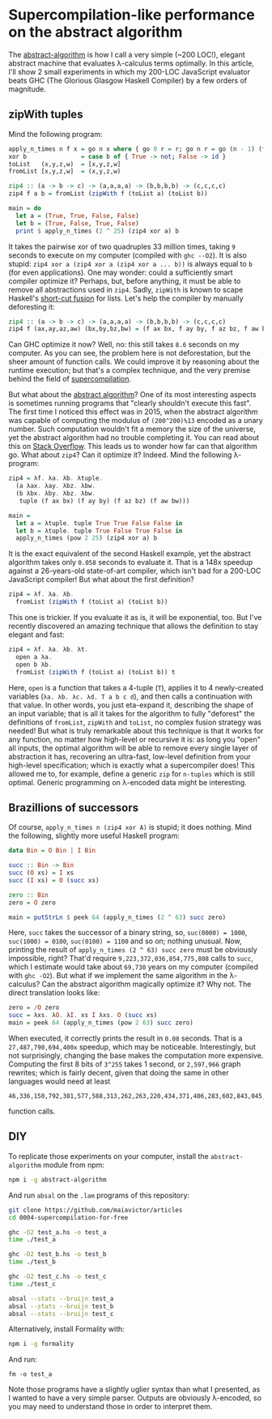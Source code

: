 # Supercompilation-like performance on the abstract algorithm

The [abstract-algorithm](https://github.com/MaiaVictor/abstract-algorithm) is how I call a very simple (~200 LOC!), elegant abstract machine that evaluates λ-calculus terms optimally. In this article, I'll show 2 small experiments in which my 200-LOC JavaScript evaluator beats GHC (The Glorious Glasgow Haskell Compiler) by a few orders of magnitude.

## zipWith tuples

Mind the following program:

```haskell
apply_n_times n f x = go n x where { go 0 r = r; go n r = go (n - 1) (f r) }
xor b               = case b of { True -> not; False -> id }
toList   (x,y,z,w)  = [x,y,z,w]
fromList [x,y,z,w]  = (x,y,z,w)

zip4 :: (a -> b -> c) -> (a,a,a,a) -> (b,b,b,b) -> (c,c,c,c)
zip4 f a b = fromList (zipWith f (toList a) (toList b))

main = do
  let a = (True, True, False, False)
  let b = (True, False, True, False)
  print $ apply_n_times (2 ^ 25) (zip4 xor a) b
```

It takes the pairwise xor of two quadruples 33 million times, taking `9` seconds to execute on my computer (compiled with `ghc --O2`). It is also stupid: `zip4 xor a (zip4 xor a (zip4 xor a ... b))` is always equal to `b` (for even applications). One may wonder: could a sufficiently smart compiler optimize it? Perhaps, but, before anything, it must be able to remove all abstractions used in `zip4`. Sadly, `zipWith` is known to scape Haskell's [short-cut fusion](https://wiki.haskell.org/Correctness_of_short_cut_fusion) for lists. Let's help the compiler by manually deforesting it:

```haskell
zip4 :: (a -> b -> c) -> (a,a,a,a) -> (b,b,b,b) -> (c,c,c,c)
zip4 f (ax,ay,az,aw) (bx,by,bz,bw) = (f ax bx, f ay by, f az bz, f aw bw)
```

Can GHC optimize it now? Well, no: this still takes `8.6` seconds on my computer. As you can see, the problem here is not deforestation, but the sheer amount of function calls. We could improve it by reasoning about the runtime execution; but that's a complex technique, and the very premise behind the field of [supercompilation](https://ghc.haskell.org/trac/ghc/wiki/Supercompilation).

But what about the [abstract algorithm](https://github.com/MaiaVictor/abstract-algorithm)? One of its most interesting aspects is sometimes running programs that "clearly shouldn't execute this fast". The first time I noticed this effect was in 2015, when the abstract algorithm was capable of computing the modulus of `(200^200)%13` encoded as a unary number. Such computation wouldn't fit a memory the size of the universe, yet the abstract algorithm had no trouble completing it. You can read about this on [Stack Overflow](https://stackoverflow.com/questions/31707614/why-are-%CE%BB-calculus-optimal-evaluators-able-to-compute-big-modular-exponentiation). This leads us to wonder how far can that algorithm go. What about `zip4`? Can it optimize it? Indeed. Mind the following λ-program:

```haskell
zip4 = λf. λa. λb. λtuple.
  (a λax. λay. λbz. λbw.
  (b λbx. λby. λbz. λbw.
   tuple (f ax bx) (f ay by) (f az bz) (f aw bw)))

main =
  let a = λtuple. tuple True True False False in
  let b = λtuple. tuple True False True False in
  apply_n_times (pow 2 25) (zip4 xor a) b
```

It is the exact equivalent of the second Haskell example, yet the abstract algorithm takes only `0.058` seconds to evaluate it. That is a 148x speedup against a 26-years-old state-of-art compiler, which isn't bad for a 200-LOC JavaScript compiler! But what about the first definition?

```haskell
zip4 = λf. λa. λb.
  fromList (zipWith f (toList a) (toList b))
```

This one is trickier. If you evaluate it as is, it will be exponential, too. But I've recently discovered an amazing technique that allows the definition to stay elegant and fast:

```haskell
zip4 = λf. λa. λb. λt.
  open a λa.
  open b λb.
  fromList (zipWith f (toList a) (toList b)) t
```

Here, `open` is a function that takes a 4-tuple (`T`), applies it to 4 newly-created variables (`λa. λb. λc. λd. T a b c d`), and then calls a continuation with that value. In other words, you just eta-expand it, describing the shape of an input variable; that is all it takes for the algorithm to fully "deforest" the definitions of `fromList`, `zipWith` and `toList`, no complex fusion strategy was needed! But what is truly remarkable about this technique is that it works for any function, no matter how high-level or recursive it is: as long you "open" all inputs, the optimal algorithm will be able to remove every single layer of abstraction it has, recovering an ultra-fast, low-level definition from your high-level specification; which is exactly what a supercompiler does! This allowed me to, for example, define a generic `zip` for `n-tuples` which is still optimal. Generic programming on λ-encoded data might be interesting.

## Brazillions of successors

Of course, `apply_n_times n (zip4 xor A)` is stupid; it does nothing. Mind the following, slightly more useful Haskell program:

```haskell
data Bin = O Bin | I Bin

succ :: Bin -> Bin
succ (O xs) = I xs
succ (I xs) = O (succ xs)

zero :: Bin
zero = O zero

main = putStrLn $ peek 64 (apply_n_times (2 ^ 63) succ zero)
```

Here, `succ` takes the successor of a binary string, so, `suc(0000) = 1000`, `suc(1000) = 0100`, `suc(0100) = 1100` and so on; nothing unusual. Now, printing the result of `apply_n_times (2 ^ 63) succ zero` must be obviously impossible, right? That'd require `9,223,372,036,854,775,808` calls to `succ`, which I estimate would take about `69,730` years on my computer (compiled with `ghc -O2`). But what if we implement the same algorithm in the λ-calculus? Can the abstract algorithm magically optimize it? Why not. The direct translation looks like:

```haskell
zero = /O zero
succ = λxs. λO. λI. xs I λxs. O (succ xs)
main = peek 64 (apply_n_times (pow 2 63) succ zero)
```

When executed, it correctly prints the result in `0.08` seconds. That is a `27,487,790,694,400x` speedup, which may be noticeable. Interestingly, but not surprisingly, changing the base makes the computation more expensive. Computing the first 8 bits of `3^255` takes 1 second, or `2,597,966` graph rewrites; which is fairly decent, given that doing the same in other languages would need at least

```
46,336,150,792,381,577,588,313,262,263,220,434,371,406,283,602,843,045,997,201,608,143,345,357,543,255,478,647,000,589,718,036,536,507,270,555,180,182,966,478,507
```

function calls.

## DIY

To replicate those experiments on your computer, install the `abstract-algorithm` module from npm:

```bash
npm i -g abstract-algorithm
```

And run `absal` on the `.lam` programs of this repository:

```bash
git clone https://github.com/maiavictor/articles
cd 0004-supercompilation-for-free

ghc -O2 test_a.hs -o test_a
time ./test_a

ghc -O2 test_b.hs -o test_b
time ./test_b

ghc -O2 test_c.hs -o test_c
time ./test_c

absal --stats --bruijn test_a
absal --stats --bruijn test_b
absal --stats --bruijn test_c
```

Alternatively, install Formality with:

```bash
npm i -g formality
```

And run:

```
fm -o test_a
```

Note those programs have a slightly uglier syntax than what I presented, as I wanted to have a very simple parser. Outputs are obviously λ-encoded, so you may need to understand those in order to interpret them.

